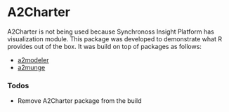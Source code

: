 # A2Charter

A2Charter is not being used because Synchronoss Insight Platform has visualization module. This package was developed to demonstrate what R provides out of the box. It was build on top of packages as follows:

* [a2modeler](https://stash.synchronoss.net/projects/BDA/repos/sip/browse/a2modeler)
* [a2munge](https://stash.synchronoss.net/projects/BDA/repos/sip/browse/a2munge) 

### Todos

 - Remove A2Charter package from the build
